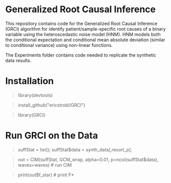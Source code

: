 # Generalized Root Causal Inference

This repository contains code for the Generalized Root Causal Inference (GRCI) algorithm for identify patient/sample-specific root causes of a binary variable using the heteroscedastic noise model (HNM). HNM models both the conditional expectation and conditional mean absolute deviation (similar to conditional variance) using non-linear functions.

The Experiments folder contains code needed to replicate the synthetic data results.

# Installation

> library(devtools)

> install_github("ericstrobl/GRCI")

> library(GRCI)

# Run GRCI on the Data

> suffStat = list(); suffStat$data = synth_data[,resort_p];

> out = CIM(suffStat, GCM_wrap, alpha=0.01, p=ncol(suffStat$data), waves=waves) # run CIM

> print(out$f_star) # print F*


